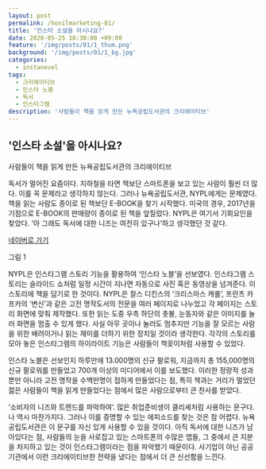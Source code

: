 ```yaml
---
layout: post
permalink: /honilmarketing-01/
title: '인스타 소설을 아시나요?'
date: 2020-05-25 16:30:00 +09:00
feature: '/img/posts/01/1_thum.png'
background: '/img/posts/01/1_bg.jpg'
categories:
  - instanovel
tags:
  - 크리에이티브
  - 인스타 노블
  - 독서
  - 인스타그램
description: '사람들이 책을 읽게 만든 뉴욕공립도서관의 크리에이티브'
---
```


## '인스타 소설'을 아시나요?

사람들이 책을 읽게 만든 뉴욕공립도서관의 크리에이티브



독서가 멀어진 요즘이다. 지하철을 타면 책보단 스마트폰을 보고 있는 사람이 훨씬 더 많다. 이를 꼭 문제라고 생각하지 않는다. 그러나 뉴욕공립도서관, NYPL에게는 문제였다. 책을 읽는 사람도 종이로 된 책보단 E-BOOK을 찾기 시작했다. 미국의 경우, 2017년을 기점으로 E-BOOK의 판매량이 종이로 된 책을 앞질렀다. NYPL은 여기서 기회요인을 찾았다. ‘아 그래도 독서에 대한 니즈는 여전히 있구나’하고 생각했던 것 같다.

 [네이버로 가기](www.naver.com)

그림 1

NYPL은 인스타그램 스토리 기능을 활용하여 ‘인스타 노블’을 선보였다. 인스타그램 스토리는 슬라이드 쇼처럼 일정 시간이 지나면 자동으로 사진 혹은 동영상을 넘겨준다. 이 스토리에 책을 담기로 한 것이다. NYPL은 찰스 디킨스의 ‘크리스마스 캐롤’, 프란츠 카프카의 ‘변신’과 같은 고전 명작도서의 전문을 여러 페이지로 나누었고 각 페이지는 스토리 화면에 맞춰 제작했다. 또한 읽는 도중 우측 하단의 촛불, 눈동자와 같은 이미지를 눌러 화면을 멈출 수 있게 했다. 사실 아무 곳이나 눌러도 멈추지만 기능을 잘 모르는 사람을 위한 배려이거나 읽는 재미를 더하기 위한 장치일 것이라 생각한다. 각각의 스토리를 모아 놓은 인스타그램의 하이라이트 기능은 사람들이 책꽂이처럼 사용할 수 있었다.

인스타 노블은 선보인지 하루만에 13.000명의 신규 팔로워, 지금까지 총 155,000명의 신규 팔로워를 만들었고 700개 이상의 미디어에서 이를 보도했다. 이러한 정량적 성과 뿐만 아니라 고전 명작을 수백만명이 접하게 만들었다는 점, 특히 책과는 거리가 멀었던 젊은 사람들이 책을 읽게 만들었다는 점에서 많은 사람으로부터 큰 찬사를 받았다.



‘소비자의 니즈와 트렌드를 파악하여’. 많은 취업준비생이 클리셰처럼 사용하는 문구다. 나 역시 마찬가지다. 그러나 이를 증명할 수 있는 에피소드를 찾는 것은 참 어렵다. 뉴욕공립도서관은 이 문구를 자신 있게 사용할 수 있을 것이다. 아직 독서에 대한 니즈가 남아있다는 점, 사람들의 눈을 사로잡고 있는 스마트폰의 수많은 앱들, 그 중에서 큰 지분을 차지하고 있는 것이 인스타그램이라는 점을 파악했기 때문이다. 사기업이 아닌 공공기관에서 이런 크리에이티브한 전략을 냈다는 점에서 더 큰 신선함을 느낀다.
